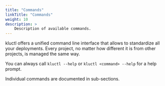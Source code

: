 ```yaml
---
title: "Commands"
linkTitle: "Commands"
weight: 10
description: >
    Description of available commands.
---
```


kluctl offers a unified command line interface that allows to standardize all your deployments. Every project,
no matter how different it is from other projects, is managed the same way.

You can always call `kluctl --help` or `kluctl <command> --help` for a help prompt.

Individual commands are documented in sub-sections.
